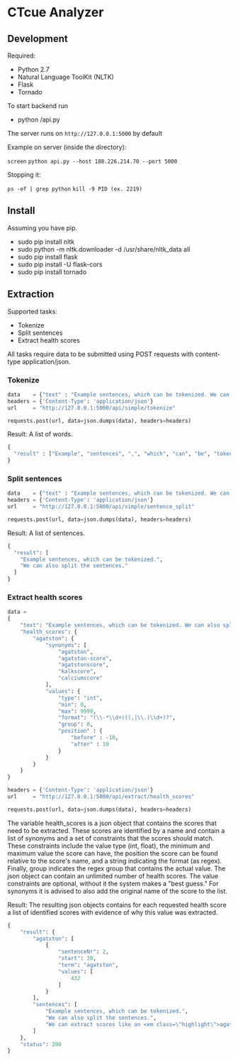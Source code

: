 CTcue Analyzer
=========

## Development

Required:
- Python 2.7
- Natural Language ToolKit (NLTK)
- Flask
- Tornado

To start backend run
- python /api.py

The server runs on `http://127.0.0.1:5000` by default

Example on server (inside the directory):

`screen`
`python api.py --host 188.226.214.70 --port 5000`

Stopping it:

`ps -ef | grep python`
`kill -9 PID (ex. 2219)`

## Install

Assuming you have pip.

* sudo pip install nltk
* sudo python -m nltk.downloader -d /usr/share/nltk_data all
* sudo pip install flask
* sudo pip install -U flask-cors
* sudo pip install tornado

## Extraction

Supported tasks:
- Tokenize
- Split sentences
- Extract health scores

All tasks require data to be submitted using POST requests with content-type application/json.

### Tokenize
```python
data    = {"text" : "Example sentences, which can be tokenized. We can also split the sentences."}
headers = {'Content-Type': 'application/json'}
url     = "http://127.0.0.1:5000/api/simple/tokenize"

requests.post(url, data=json.dumps(data), headers=headers)
```

Result:
A list of words.
```python
{
  "result" : ["Example", "sentences", ",", "which", "can", "be", "tokenized", ".", "We", "can", "also", "split", "the", "sentences", "."]
}
```


### Split sentences
```python
data    = {"text" : "Example sentences, which can be tokenized. We can also split the sentences."}
headers = {'Content-Type': 'application/json'}
url     = "http://127.0.0.1:5000/api/simple/sentence_split"

requests.post(url, data=json.dumps(data), headers=headers)
```

Result:
A list of sentences.
```python
{
  "result": [
    "Example sentences, which can be tokenized.",
    "We can also split the sentences."
  ]
}
```

### Extract health scores
```python
data =
{
    "text": "Example sentences, which can be tokenized. We can also split the sentences. We can extract scores like an agatston score of 432.",
    "health_scores": {
        "agatston": {
            "synonyms": [
                "agatston",
                "agatston-score",
                "agatstonscore",
                "kalkscore",
                "calciumscore"
            ],
            "values": {
                "type": "int",
                "min": 0,
                "max": 9999,
                "format": "(\\-*\\d+)((,|\\.)\\d+)?",
                "group": 0,
                "position" : {
                    "before" : -10,
                    "after" : 10
                }
            }
        }
    }
}

headers = {'Content-Type': 'application/json'}
url     = "http://127.0.0.1:5000/api/extract/health_scores"

requests.post(url, data=json.dumps(data), headers=headers)
```

The variable health_scores is a json object that contains the scores that need to be extracted. These scores are identified by a name and contain a list of synonyms and a set of constraints that the scores should match. These constraints include the value type (int, float), the minimum and maximum value the score can have, the position the score can be found relative to the score's name, and a string indicating the format (as regex). Finally, group indicates the regex group that contains the actual value. The json object can contain an unlimited number of health scores. The value constraints are optional, without it the system makes a "best guess." For synonyms it is advised to also add the original name of the score to the list.


Result:
The resulting json objects contains for each requested health score a list of identified scores with evidence of why this value was extracted.
```python
{
    "result": {
        "agatston": [
            {
                "sentenceNr": 2,
                "start": 30,
                "term": "agatston",
                "values": [
                    432
                ]
            }
        ],
        "sentences": [
            "Example sentences, which can be tokenized.",
            "We can also split the sentences.",
            "We can extract scores like an <em class=\"highlight\">agatston</em> score of 432."
        ]
    },
    "status": 200
}
```
